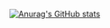 [![Anurag's GitHub stats](https://github-readme-stats.vercel.app/api?username=JingyuanChen1423)](https://github.com/anuraghazra/github-readme-stats)
